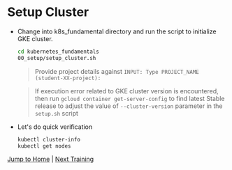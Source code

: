 # Setup Cluster

* Change into k8s_fundamental directory and run the script to initialize GKE cluster.
  
  ```bash
  cd kubernetes_fundamentals
  00_setup/setup_cluster.sh
  ```
  >Provide project details against  `INPUT: Type PROJECT_NAME (student-XX-project):`

  >If execution error related to GKE cluster version is encountered, then run `gcloud container get-server-config` to find latest Stable release to adjust the value of `--cluster-version` parameter in the `setup.sh` script
 
* Let's do quick verification
  ```bash
  kubectl cluster-info
  kubectl get nodes
  ```

[Jump to Home](../README.md) | [Next Training](../01_hello-k8s/README.md)
